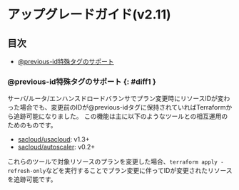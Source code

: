 # アップグレードガイド(v2.11)

## 目次

- [@previous-id特殊タグのサポート](#diff1)
  
### @previous-id特殊タグのサポート {: #diff1 }

サーバ/ルータ/エンハンスドロードバランサでプラン変更時にリソースIDが変わった場合でも、変更前のIDが@previous-idタグに保持されていればTerraformから追跡可能になりました。
この機能は主に以下のようなツールとの相互運用のためのものです。

- [sacloud/usacloud](https://github.com/sacloud/usacloud): v1.3+
- [sacloud/autoscaler](https://github.com/sacloud/autoscaler): v0.2+

これらのツールで対象リソースのプランを変更した場合、`terraform apply -refresh-only`などを実行することでプラン変更に伴ってIDが変更されたリソースを追跡可能です。  